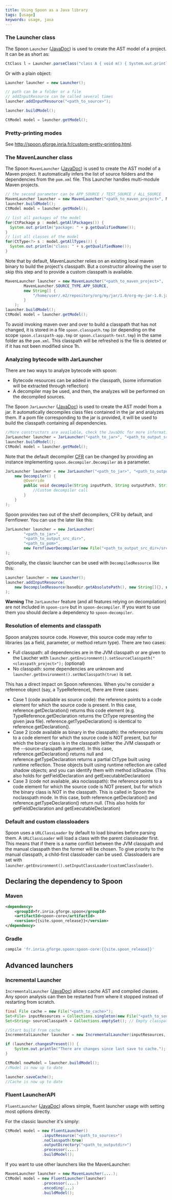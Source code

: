 ```yaml
---
title: Using Spoon as a Java library
tags: [usage]
keywords: usage, java
---
```


### The Launcher class

The Spoon `Launcher` ([JavaDoc](http://spoon.gforge.inria.fr/mvnsites/spoon-core/apidocs/spoon/Launcher.html)) is used to create the AST model of a project. It can be as short as:

```java
CtClass l = Launcher.parseClass("class A { void m() { System.out.println(\"yeah\");} }");
```

Or with a plain object:

```java
Launcher launcher = new Launcher();

// path can be a folder or a file
// addInputResource can be called several times
launcher.addInputResource("<path_to_source>"); 

launcher.buildModel();

CtModel model = launcher.getModel();
```

### Pretty-printing modes

See <http://spoon.gforge.inria.fr/custom-pretty-printing.html>.

### The MavenLauncher class

The Spoon `MavenLauncher` ([JavaDoc](http://spoon.gforge.inria.fr/mvnsites/spoon-core/apidocs/spoon/MavenLauncher.html)) is used to create the AST model of a Maven project.
It automatically infers the list of source folders and the dependencies from the `pom.xml` file.
This Launcher handles multi-module Maven projects.

```java
// the second parameter can be APP_SOURCE / TEST_SOURCE / ALL_SOURCE
MavenLauncher launcher = new MavenLauncher("<path_to_maven_project>", MavenLauncher.SOURCE_TYPE.APP_SOURCE);
launcher.buildModel();
CtModel model = launcher.getModel();

// list all packages of the model
for(CtPackage p : model.getAllPackages()) {
  System.out.println("package: " + p.getQualifiedName());
}
// list all classes of the model
for(CtType<?> s : model.getAllTypes()) {
  System.out.println("class: " + s.getQualifiedName());
}

```

Note that by default, MavenLauncher relies on an existing local maven binary to build the project's classpath. But a constructor allowing the user to skip this step and to provide a custom classpath is available.
```java
MavenLauncher launcher = new MavenLauncher("<path_to_maven_project>",
        MavenLauncher.SOURCE_TYPE.APP_SOURCE,
        new String[] {
            "/home/user/.m2/repository/org/my/jar/1.0/org-my-jar-1.0.jar"
        }
    );
launcher.buildModel();
CtModel model = launcher.getModel();
```
To avoid invoking maven over and over to build a classpath that has not changed, it is stored in a file `spoon.classpath.tmp` (or depending on the scope `spoon.classpath-app.tmp` or `spoon.classpath-test.tmp`) in the same folder as the `pom.xml`. This classpath will be refreshed is the file is deleted or if it has not been modified since 1h.

### Analyzing bytecode with JarLauncher

There are two ways to analyze bytecode with spoon:

 * Bytecode resources can be added in the classpath, (some information will be extracted through reflection)
 * A decompiler may be used, and then, the analyzes will be performed on the decompiled sources.

The Spoon `JarLauncher` ([JavaDoc](https://github.com/INRIA/spoon/blob/master/spoon-decompiler/src/main/java/spoon/JarLauncher.java)) is used to create the AST model from a jar.
It automatically decompiles class files contained in the jar and analyzes them.
If a pom file corresponding to the jar is provided, it will be used to build the classpath containing all dependencies.

```java
//More constructors are available, check the JavaDOc for more information.
JarLauncher launcher = JarLauncher("<path_to_jar>", "<path_to_output_src_dir>", "<path_to_pom>");
launcher.buildModel();
CtModel model = launcher.getModel();
```

Note that the default decompiler [CFR](http://www.benf.org/other/cfr/) can be changed by providing an instance implementing `spoon.decompiler.Decompiler` as a parameter.

```java
JarLauncher launcher = new JarLauncher("<path_to_jar>", "<path_to_output_src_dir>", "<path_to_pom>",
    new Decompiler() {
        @Override
        public void decompile(String inputPath, String outputPath, String[] classpath) {
            //Custom decompiler call
        }
    }
);
```

Spoon provides two out of the shelf decompilers, CFR by default, and Fernflower. You can use the later like this:

```java
JarLauncher launcher = new JarLauncher(
        "<path_to_jar>",
        "<path_to_output_src_dir>",
        "<path_to_pom>",
        new FernflowerDecompiler(new File("<path_to_output_src_dir>/src/main/java"))
);
```

Optionally, the classic launcher can be used with `DecompiledResource` like this:

```java
Launcher launcher = new Launcher();
launcher.addInputResource(
    new DecompiledResource(baseDir.getAbsolutePath(), new String[]{}, new CFRDecompiler(), pathToDecompiledRoot.getPath())
);
```

**Warning** The `JarLauncher` feature (and all features relying on decompilation) are not included in `spoon-core` but in `spoon-decompiler`. If you want to use them you should declare a dependency to `spoon-decompiler`.

### Resolution of elements and classpath

Spoon analyzes source code. However, this source code may refer to libraries (as a field, parameter, or method return type). There are two cases:

* Full classpath: all dependencies are in the JVM classpath or are given to the Laucher with `launcher.getEnvironment().setSourceClasspath("<classpath_project>");` (optional)
* No classpath: some dependencies are unknown and `launcher.getEnvironment().setNoClasspath(true)` is set.

This has a direct impact on Spoon references.
When you're consider a reference object (say, a TypeReference), there are three cases:

- Case 1 (code available as source code): the reference points to a code element for which the source code is present. In this case, reference.getDeclaration() returns this code element (e.g. TypeReference.getDeclaration returns the CtType representing the given java file). reference.getTypeDeclaration() is identical to reference.getDeclaration().
- Case 2 (code available as binary in the classpath): the reference points to a code element for which the source code is NOT present, but for which the binary class is in the classpath (either the JVM classpath or the --source-classpath argument). In this case, reference.getDeclaration() returns null and reference.getTypeDeclaration returns a partial CtType built using runtime reflection. Those objects built using runtime reflection are called shadow objects; and you can identify them with method isShadow. (This also holds for getFieldDeclaration and getExecutableDeclaration)
- Case 3 (code not available, aka noclasspath): the reference points to a code element for which the source code is NOT present, but for which the binary class is NOT in the classpath. This is called in Spoon the noclasspath mode. In this case, both reference.getDeclaration() and reference.getTypeDeclaration() return null. (This also holds for getFieldDeclaration and getExecutableDeclaration)

### Default and custom classloaders

Spoon uses a `URLClassLoader` by default to load binaries before parsing them. A `URLClassLoader` will load a class with the parent classloader first. This means that if there is a name conflict between the JVM classpath and the manual classpath then the former will be chosen. To give priority to the manual classpath, a child-first classloader can be used. Classloaders are set with `launcher.getEnvironment().setInputClassLoader(customClassloader)`.

## Declaring the dependency to Spoon

### Maven

```xml
<dependency>
    <groupId>fr.inria.gforge.spoon</groupId>
    <artifactId>spoon-core</artifactId>
    <version>{{site.spoon_release}}</version>
</dependency>
```

### Gradle

```groovy
compile 'fr.inria.gforge.spoon:spoon-core:{{site.spoon_release}}'
```


## Advanced launchers

### Incremental Launcher

`IncrementalLauncher` ([JavaDoc](http://spoon.gforge.inria.fr/mvnsites/spoon-core/apidocs/spoon/IncrementalLauncher.html)) allows cache AST and compiled classes. Any spoon analysis can then be restarted from where it stopped instead of restarting from scratch.

```java
final File cache = new File("<path_to_cache>");
Set<File> inputResources = Collections.singleton(new File("<path_to_sources>"));
Set<String> sourceClasspath = Collections.emptySet(); // Empty classpath

//Start build from cache
IncrementalLauncher launcher = new IncrementalLauncher(inputResources, sourceClasspath, cache);

if (launcher.changesPresent()) {
    System.out.println("There are changes since last save to cache.");
}

CtModel newModel = launcher.buildModel();
//Model is now up to date

launcher.saveCache();
//Cache is now up to date
```
### Fluent LauncherAPI

`FluentLauncher` ([JavaDoc](http://spoon.gforge.inria.fr/mvnsites/spoon-core/apidocs/spoon/FluentLauncher.html)) allows simple, fluent launcher usage with setting most options directly.

For the classic launcher it's simply:

```java
CtModel model = new FluentLauncher()
                .inputResource("<path_to_sources>")
                .noClasspath(true)
                .outputDirectory("<path_to_outputdir>")
                .processor(....)
                .buildModel();
```
If you want to use other launchers like the MavenLauncher:

```java
MavenLauncher launcher = new MavenLauncher(....);
CtModel model = new FluentLauncher(launcher)
                .processor(....)
                .encoding(...)
                .buildModel();
```
